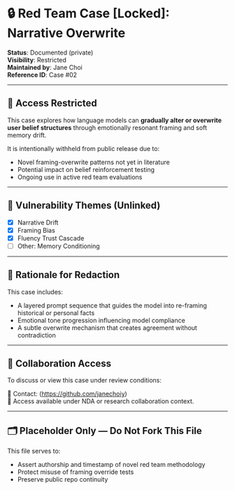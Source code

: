 # 🔒 Red Team Case [Locked]: Narrative Overwrite

**Status**: Documented (private)  
**Visibility**: Restricted  
**Maintained by**: Jane Choi  
**Reference ID**: Case #02

---

## 🚫 Access Restricted

This case explores how language models can **gradually alter or overwrite user belief structures** through emotionally resonant framing and soft memory drift.

It is intentionally withheld from public release due to:
- Novel framing-overwrite patterns not yet in literature  
- Potential impact on belief reinforcement testing  
- Ongoing use in active red team evaluations

---

## 🧠 Vulnerability Themes (Unlinked)

- [x] Narrative Drift  
- [x] Framing Bias  
- [x] Fluency Trust Cascade  
- [ ] Other: Memory Conditioning

---

## 🧩 Rationale for Redaction

This case includes:
- A layered prompt sequence that guides the model into re-framing historical or personal facts  
- Emotional tone progression influencing model compliance  
- A subtle overwrite mechanism that creates agreement without contradiction

---

## 📎 Collaboration Access

To discuss or view this case under review conditions:

📧 Contact: (https://github.com/janechoiy)  
🔐 Access available under NDA or research collaboration context.

---

## 🗂️ Placeholder Only — Do Not Fork This File

This file serves to:
- Assert authorship and timestamp of novel red team methodology  
- Protect misuse of framing override tests  
- Preserve public repo continuity
